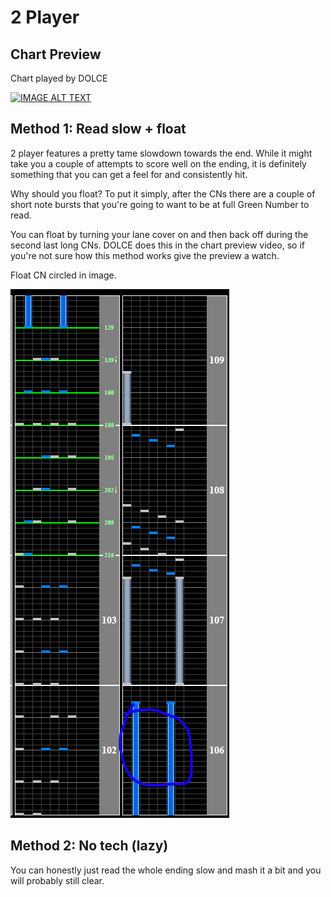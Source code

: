 # 2 Player

## Chart Preview
Chart played by DOLCE

[![IMAGE ALT TEXT](http://img.youtube.com/vi/bwSHh7v-1js/0.jpg)](https://youtu.be/bwSHh7v-1js?t=113 "2 Player (A) MAX-28 & PERFECT / played by DOLCE. / beatmania IIDX25 CANNON BALLERS [#IIDX​]")

## Method 1: Read slow + float

2 player features a pretty tame slowdown towards the end. While it might take you a couple of attempts to score well on the ending, it is definitely something that you can get a feel for and consistently hit. 

Why should you float? To put it simply, after the CNs there are a couple of short note bursts that you're going to want to be at full Green Number to read.

You can float by turning your lane cover on and then back off during the second last long CNs. DOLCE does this in the chart preview video, so if you're not sure how this method works give the preview a watch.

Float CN circled in image.

![2 player](2P.png "2 player float spot")

## Method 2: No tech (lazy)

You can honestly just read the whole ending slow and mash it a bit and you will probably still clear.
